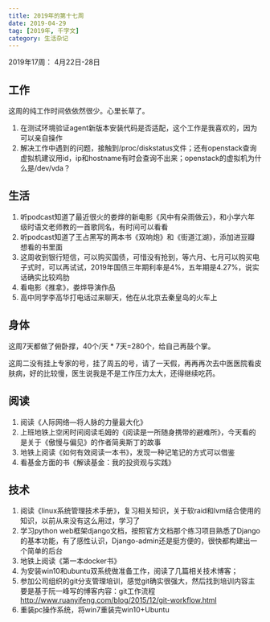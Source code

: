 ```yaml
---
title: 2019年的第十七周
date: 2019-04-29
tag: [2019年, 千字文]
category: 生活杂记
---
```


2019年17周： 4月22日-28日

## 工作

这周的纯工作时间依依然很少。心里长草了。

1. 在测试环境验证agent新版本安装代码是否适配，这个工作是我喜欢的，因为可以亲自操作
2. 解决工作中遇到的问题，接触到/proc/diskstatus文件；还有openstack查询虚拟机建议用id，ip和hostname有时会查询不出来；openstack的虚拟机为什么是/dev/vda？

## 生活

1.  听podcast知道了最近很火的娄烨的新电影《风中有朵雨做云》，和小学六年级时语文老师教的一首歌同名，有时间可以看看
2. 听podcast知道了王占黑写的两本书《双响炮》和《街道江湖》，添加进豆瓣想看的书里面
3. 这周收到银行短信，可以购买国债，可惜没有抢到，等六月、七月可以购买电子式时，可以再试试，2019年国债三年期利率是4%，五年期是4.27%，说实话确实比较鸡肋
4. 看电影《推拿》，娄烨导演作品
5. 高中同学李高华打电话过来聊天，他在从北京去秦皇岛的火车上


## 身体

这周7天都做了俯卧撑，40个/天 * 7天=280个，给自己再鼓个掌。

这周二没有挂上专家的号，挂了周五的号，请了一天假，再再再次去中医医院看皮肤病，好的比较慢，医生说我是不是工作压力太大，还得继续吃药。


## 阅读

1. 阅读《人际网络—将人脉的力量最大化》
2. 上班地铁上空闲时间阅读毛姆的《阅读是一所随身携带的避难所》，今天看的是关于《傲慢与偏见》的作者简奥斯丁的故事
3. 地铁上阅读《如何有效阅读一本书》，发现一种记笔记的方式可以借鉴
4. 看基金方面的书《解读基金：我的投资观与实践》

## 技术

1. 阅读《linux系统管理技术手册》，复习相关知识，关于软raid和lvm结合使用的知识，以前从来没有这么用过，学习了
2. 学习python web框架django文档，按照官方文档那个练习项目熟悉了Django的基本功能，有了感性认识，Django-admin还是挺方便的，很快都构建出一个简单的后台
3. 地铁上阅读《第一本docker书》
4. 为安装win10和ubuntu双系统做准备工作，阅读了几篇相关技术博客；
5. 参加公司组织的git分支管理培训，感觉git确实很强大，然后找到培训内容主要是基于阮一峰写的博客内容：git工作流程 http://www.ruanyifeng.com/blog/2015/12/git-workflow.html
6. 重装pc操作系统，将win7重装完win10+Ubuntu
